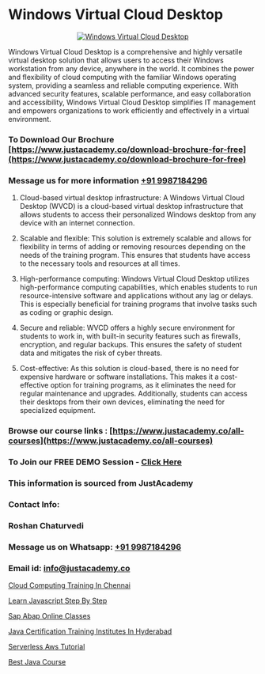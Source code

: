 # Windows Virtual Cloud Desktop

<p align="center">
  <a href="https://justacademy.co/course-detail/microsoft-azure-training">
    <img src="https://justacademy.co/storage2/course_image/1708336833_course_image.png" alt="Windows Virtual Cloud Desktop">
  </a>
</p>


Windows Virtual Cloud Desktop is a comprehensive and highly versatile virtual desktop solution that allows users to access their Windows workstation from any device, anywhere in the world. It combines the power and flexibility of cloud computing with the familiar Windows operating system, providing a seamless and reliable computing experience. With advanced security features, scalable performance, and easy collaboration and accessibility, Windows Virtual Cloud Desktop simplifies IT management and empowers organizations to work efficiently and effectively in a virtual environment.
### To Download Our Brochure [https://www.justacademy.co/download-brochure-for-free](https://www.justacademy.co/download-brochure-for-free)
### Message us for more information [+91 9987184296](https://api.whatsapp.com/send?phone=919987184296)
1) Cloud-based virtual desktop infrastructure: A Windows Virtual Cloud Desktop (WVCD) is a cloud-based virtual desktop infrastructure that allows students to access their personalized Windows desktop from any device with an internet connection.

2) Scalable and flexible: This solution is extremely scalable and allows for flexibility in terms of adding or removing resources depending on the needs of the training program. This ensures that students have access to the necessary tools and resources at all times.

3) High-performance computing: Windows Virtual Cloud Desktop utilizes high-performance computing capabilities, which enables students to run resource-intensive software and applications without any lag or delays. This is especially beneficial for training programs that involve tasks such as coding or graphic design.

4) Secure and reliable: WVCD offers a highly secure environment for students to work in, with built-in security features such as firewalls, encryption, and regular backups. This ensures the safety of student data and mitigates the risk of cyber threats.

5) Cost-effective: As this solution is cloud-based, there is no need for expensive hardware or software installations. This makes it a cost-effective option for training programs, as it eliminates the need for regular maintenance and upgrades. Additionally, students can access their desktops from their own devices, eliminating the need for specialized equipment.

### Browse our course links : [https://www.justacademy.co/all-courses](https://www.justacademy.co/all-courses) 
### To Join our FREE DEMO Session - [Click Here](https://www.justacademy.co/register-for-course-demo)


### This information is sourced from JustAcademy
### Contact Info:
### Roshan Chaturvedi
### Message us on Whatsapp: [+91 9987184296](https://api.whatsapp.com/send?phone=919987184296)
### Email id: [info@justacademy.co](mailto:info@justacademy.co)
                
[Cloud Computing Training In Chennai](https://www.linkedin.com/pulse/cloud-computing-training-chennai-justacademy-kolkata-ecoee?trackingId=yKgRJwoHBXmGF8dzWmpvxQ%3D%3D&lipi=urn%3Ali%3Apage%3Ad_flagship3_company_admin%3Bar0CqYRcTQWcPsZzz1T%2BLw%3D%3D)

[Learn Javascript Step By Step](https://www.linkedin.com/pulse/learn-javascript-step-justacademy-chandigarh-obvqc?trackingId=KDsKCJ8PaZRTdLiU1R68Uw%3D%3D&lipi=urn%3Ali%3Apage%3Ad_flagship3_company_admin%3BGsnT7fdrREqkLqUmImc0GQ%3D%3D)

[Sap Abap Online Classes](https://medium.com/@AkashSingh2052/sap-abap-online-classes-3b3c28c64c08)

[Java Certification Training Institutes In Hyderabad](https://medium.com/@ranemanish460/java-certification-training-institutes-in-hyderabad-4bae35e837cd)

[Serverless Aws Tutorial](https://justacademyin.github.io/justacademy/serverless-aws-tutorial)

[Best Java Course](https://justacademyin.github.io/justacademy/best-java-course)

